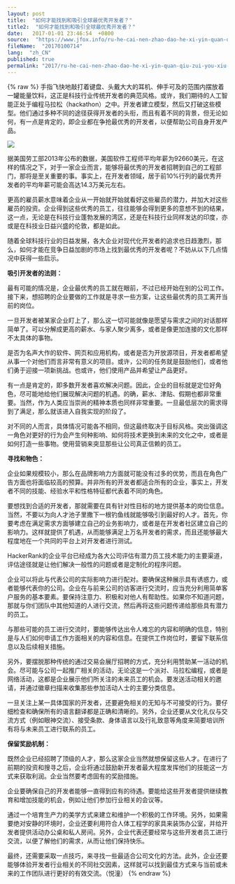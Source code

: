 ```yaml
---
layout: post
title:  "如何才能找到和吸引全球最优秀开发者？"
title2:  "如何才能找到和吸引全球最优秀开发者？"
date:   2017-01-01 23:46:54  +0800
source:  "https://www.jfox.info/ru-he-cai-nen-zhao-dao-he-xi-yin-quan-qiu-zui-you-xiu-kai-fa-zhe.html"
fileName:  "20170100714"
lang:  "zh_CN"
published: true
permalink: "2017/ru-he-cai-nen-zhao-dao-he-xi-yin-quan-qiu-zui-you-xiu-kai-fa-zhe.html"
---
```

{% raw %}
手指飞快地敲打着键盘、头戴大大的耳机、伸手可及的范围内摆放着一罐能量饮料，这正是科技行业传统开发者的典范风格。或许，我们期待的人工智能正处于编程马拉松（hackathon）之中。开发者建立模型，然后又打破这些模型。他们通过多种不同的途径获得开发者的头衔，而且有着不同的背景，但无论如何，有一点是肯定的，即企业都在争抢最优秀的开发者，以便帮助公司自身开发产品。

![](/wp-content/uploads/2015/03/20150226101052917.jpg)

据美国劳工部2013年公布的数据，美国软件工程师平均年薪为92660美元，在这样的情况之下，对于一家企业而言，能够将最优秀的开发者招聘到自己的工程部门，那将是至关重要的事。事实上，在开发者领域，居于前10%行列的最优秀开发者的平均年薪可能会高达14.3万美元左右。

更高的雇员薪水意味着企业从一开始就开始就看好这些雇员的潜力，并加大对这些雇员的投资。企业得到这些优秀的员工，往往能够会得到更多的意想不到的结果，这一点，无论是在科技行业蓬勃发展的湾区，还是在科技行业同样发达的印度，亦或是在科技业日益兴盛的伦敦，都是如此。

随着全球科技行业的日益发展，各大企业对现代化开发者的追求也日趋激烈，那么，如何才能在竞争日益加剧的市场上找到最优秀的开发者呢？不妨从以下几点情况中获得一些启示。

**吸引开发者的法则：**

最有可能的情况是，企业最优秀的员工就在眼前，不过已经开始在别的公司工作。接下来，想招聘的企业要做的工作就是寻求一些方案，让这些最优秀的员工离开当前的岗位。

一旦开发者被某家企业盯上了，那么这一切可能就像是愿望与需求之间的对话那样简单了。可以分解成更高的薪水、与家人聚少离多，或者是像更加连接的文化那样不太具体的事物。

是否为名声大作的软件、网页和应用机构，或者是否为开放源项目，开发者都希望从事一个对他们而言非常有意义的项目。或许，公司的任务就是鼓励他们，或者他们勇于迎接一项新挑战。也或许，他们使用产品并希望让产品更好。

有一点是肯定的，即多数开发者喜欢解决问题。因此，企业的目标就是定位好角色，尽可能地给他们展现解决问题的机遇。的确，薪水、津贴、假期也都非常重要。当然，作为人类应当崇尚的精神本质也同样非常重要。一旦最低层次的需求得到了满足，那么就该进入自我实现的阶段了。

对不同的人而言，具体情况可能各不相同，但这最终取决于目标风格。突出强调这一角色对更好的行为会产生何种影响、如何将技术更换到未来的文化之中，或者是如何打造一些事物。使用营销来突显那些让公司真正信赖的员工。

**寻找和物色：**

企业如果规模较小，那么在品牌影响力方面就可能没有过多的优势，而且在角色广告方面也将面临较高的预算。并非所有的开发者都适合所有的企业，事实上，开发者不同的技能、经验水平和性格特征都代表着不同的角色。

要想找到合适的开发者，那就需要在具有针对性目标的地方提供基本的岗位信息。当然，不要以为向人才池子里撒下一根钓鱼线就能够吸引到最好的人才。首先，你要考虑在满足需求方面够建立自己的业务影响力，或者是在开发者社区建立自己的影响力。这样就提供了机遇，从而能够满足上万名开发者的需求，而且还能够最大程度地在一个共同的平台上对开发者进行测试。

HackerRank的企业平台已经成为各大公司评估有潜力员工技术能力的主要渠道，评估途径就是让他们解决一般性的问题或者是定制化的程序问题。

企业可以将此与代表公司的实际影响力进行配对。要确保这种展示具有诱惑力，或者能够代表你的公司。企业在与前来公司的访客进行交流时，应当充分利用简单客户服务的基本要素。要保持注意力、积极和对他人有帮助性。如果你不知道问题，那就与你们团队中其他知道的人进行交流，然后再将这些问题传递给那些具有潜力的员工。

与那些可能的员工进行交流时，要能够传达出令人难忘的内容和明确的信息，特别是与人们如何申请工作方面相关的内容和信息。在提供工作岗位时，要留下联系信息以及后续相关措施。

另外，要摆脱那种传统的通过交易会展厅招聘的方式，充分利用赞助某一活动的机会。尽可能与公司一起推广相关的活动，无论这是一个派对、马拉松编程，或者是网络活动，这都是企业展示他们所关注的未来员工的机会。要发送活动相关的邀请，并通过徽章扫描来收集那些参加活动人士的主要分类信息。

一旦关注上某一具体国家的开发者，还要避免相关的无知与不可接受的行为。要仔细检查和确保所有的语言翻译都是正确和清晰的。另外，企业还要从文化礼仪与交流方式（例如眼神交流）、接受条款、身体语言以及行礼致意等角度来简要培训所有将与未来员工进行联系的员工。

**保留奖励机制：**

既然企业已经招聘了顶级的人才，那么这家企业当然就想保留这些人才。在进行了前期的投资和搜寻之后，企业将通过鼓励新开发者最大程度发挥他们的技能这一方式来获取利润。企业当然要考虑固有的奖励措施。

企业要确保自己的开发者能够一直得到应有的待遇。要能给这些开发者提供继续教育和增加技能的机会，例如让他们参加行业相关的会议等。

通过一个培育生产力的美学方式来建立和维护一个积极的工作环境。另外，如果需要绝对安静的环境时，企业还要利用符合人体工程学的家具来装饰办公室，并给开发者提供活动办公桌和私人房间。另外，企业代表还要经常与这些开发者员工进行交流，以便了解他们的需求，从而让他们保持快乐。

最终，还需要采取一点技巧，来寻找一些最适合公司文化的方法。此外，企业还要能够体验开发者行业相关的不同社交因素，这样就可以找到最佳方式来与当前或未来的工作团队进行更好的有效交流。（悦潼）
{% endraw %}
